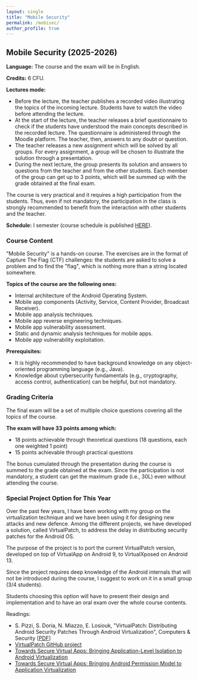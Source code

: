 ```yaml
---
layout: single
title: "Mobile Security"
permalink: /mobisec/
author_profile: true
---
```


## Mobile Security (2025-2026)

**Language:** The course and the exam will be in English.

**Credits:** 6 CFU.

**Lectures mode:**

- Before the lecture, the teacher publishes a recorded video illustrating the topics of the incoming lecture. Students have to watch the video before attending the lecture.
- At the start of the lecture, the teacher releases a brief questionnaire to check if the students have understood the main concepts described in the recorded lecture. The questionnaire is administered through the Moodle platform. The teacher, then, answers to any doubt or question.
- The teacher releases a new assignment which will be solved by all groups. For every assignment, a group will be chosen to illustrate the solution through a presentation.
- During the next lecture, the group presents its solution and answers to questions from the teacher and from the other students. Each member of the group can get up to 3 points, which will be summed up with the grade obtained at the final exam.

The course is very practical and it requires a high participation from the students. Thus, even if not mandatory, the participation in the class is strongly recommended to benefit from the interaction with other students and the teacher.

**Schedule:** I semester (course schedule is published [HERE](https://agendastudentiunipd.easystaff.it/index.php?view=easycourse&form-type=attivita&include=attivita&anno=2025&attivita%5B%5D=EC916365&visualizzazione_orario=cal&periodo_didattico=&date=01-10-2025&_lang=it&list=&week_grid_type=-1&ar_codes_=&ar_select_=&col_cells=0&empty_box=0&only_grid=0&highlighted_date=0&all_events=0&faculty_group=0#)).

### Course Content

"Mobile Security" is a hands-on course. The exercises are in the format of Capture The Flag (CTF) challenges: the students are asked to solve a problem and to find the "flag", which is nothing more than a string located somewhere.

**Topics of the course are the following ones:**

- Internal architecture of the Android Operating System.
- Mobile app components (Activity, Service, Content Provider, Broadcast Receiver).
- Mobile app analysis techniques.
- Mobile app reverse engineering techniques.
- Mobile app vulnerability assessment.
- Static and dynamic analysis techniques for mobile apps.
- Mobile app vulnerability exploitation.

**Prerequisites:**

- It is highly recommended to have background knowledge on any object-oriented programming language (e.g., Java).
- Knowledge about cybersecurity fundamentals (e.g., cryptography, access control, authentication) can be helpful, but not mandatory.

### Grading Criteria

The final exam will be a set of multiple choice questions covering all the topics of the course.

**The exam will have 33 points among which:**

- 18 points achievable through theoretical questions (18 questions, each one weighted 1 point)
- 15 points achievable through practical questions

The bonus cumulated through the presentation during the course is summed to the grade obtained at the exam. Since the participation is not mandatory, a student can get the maximum grade (i.e., 30L) even without attending the course.

### Special Project Option for This Year

Over the past few years, I have been working with my group on the virtualization technique and we have been using it for designing new attacks and new defence. Among the different projects, we have developed a solution, called VirtualPatch, to address the delay in distributing security patches for the Android OS. 

The purpose of the project is to port the current VirtualPatch version, developed on top of VirtualApp on Android 9, to VirtualXposed on Android 13. 

Since the project requires deep knowledge of the Android internals that will not be introduced during the course, I suggest to work on it in a small group (3/4 students). 

Students choosing this option will have to present their design and implementation and to have an oral exam over the whole course contents. 

Readings: 
- S. Pizzi, S. Doria, N. Miazzo, E. Losiouk, "VirtualPatch: Distributing Android Security Patches Through Android Virtualization", Computers & Security [<a href="https://www.sciencedirect.com/science/article/pii/S0167404825003049?ref=pdf_download&fr=RR-2&rr=988a0a3369d80e6d">PDF</a>]
- <a href="https://github.com/elosiouk/virtualpatch_evaluation">VirtualPatch GitHub project</a>
- <a href="https://thesis.unipd.it/retrieve/abbd04af-acc0-4823-9711-296e0e1510e2/BoscoloMeneguolo_Luca.pdf">Towards Secure Virtual Apps: Bringing Application-Level Isolation to Android Virtualization</a>
- <a href="https://thesis.unipd.it/retrieve/dc44b017-c3be-4e33-a220-889adfb355be/Lazari_Alberto.pdf">Towards Secure Virtual Apps: Bringing Android Permission Model to Application Virtualization</a>
